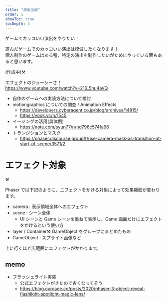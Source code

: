 ```yaml
---
title: "演出全般"
order: 1
showToc: true
tocDepth: 3
---
```


ゲームでカッコいい演出をやりたい！

遊んだゲームでのカッコいい演出は模倣したくなります！  
個人制作のゲームはある種、特定の演出を制作したいがためにやっている面もあると思います。

(作成中):hammer_and_pick:

エフェクトのジューシーさ！  
https://www.youtube.com/watch?v=216_5nu4aVQ

- 自作のゲームへの実装方法について検討
- motiongraphics についての調査 / Animation Effects
  - https://developers.cyberagent.co.jp/blog/archives/14815/
  - https://vook.vc/n/1545
- イージングの活用(具体例)
  - https://note.com/syun77/n/nd796c574fa96
- トランジションとマスク
  - https://phaser.discourse.group/t/use-camera-mask-as-transition-at-start-of-scene/3571/2

# エフェクト対象

:hammer_and_pick:

Phaser では下記のように、エフェクトをかける対象によって効果範囲が変わります。

- camera : 表示領域全体へのエフェクト
- scene : シーン全体
  - UI シーンと Game シーンを重ねて表示し、Game 画面だけにエフェクトをかけるという使い方
- layer / Container:hammer_and_pick: GameObject をグループにまとめたもの
- GameObject : スプライト画像など

上に行くほど広範囲にエフェクトがかかります。

## memo

- フラッシュライト実装
  - 公式エフェクトがきたので古くなってそう
  - https://blog.ourcade.co/posts/2020/phaser-3-object-reveal-flashlight-spotlight-magic-lens/
